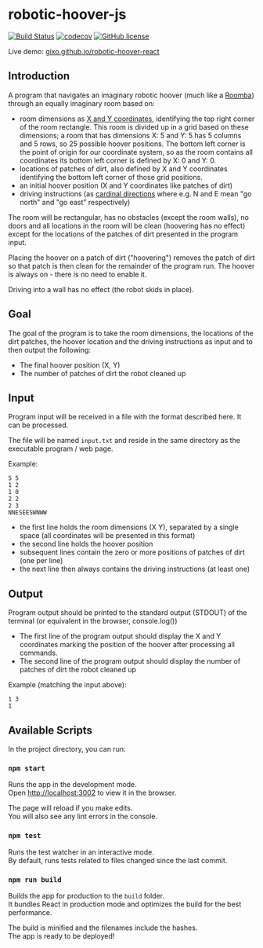 # robotic-hoover-js

[![Build Status](https://travis-ci.com/gixo/robotic-hoover-react.svg?token=or51g3qDthHp2zmFnvEs&branch=master)](https://travis-ci.com/gixo/robotic-hoover-react) [![codecov](https://codecov.io/gh/gixo/robotic-hoover-react/branch/master/graph/badge.svg?token=4WjMWRadXz)](https://codecov.io/gh/gixo/robotic-hoover-react) [![GitHub license](https://img.shields.io/badge/license-MIT-blue.svg)](https://github.com/ciampo/macro-carousel/blob/master/LICENSE)

Live demo: [gixo.github.io/robotic-hoover-react](https://gixo.github.io/robotic-hoover-react)

## Introduction

A program that navigates an imaginary robotic hoover (much like a [Roomba](https://en.wikipedia.org/wiki/Roomba)) through an equally imaginary room based on:

- room dimensions as [X and Y coordinates](https://en.wikipedia.org/wiki/Cartesian_coordinate_system), identifying the top right corner of the room rectangle. This room is divided up in a grid based on these dimensions; a room that has dimensions X: 5 and Y: 5 has 5 columns and 5 rows, so 25 possible hoover positions. The bottom left corner is the point of origin for our coordinate system, so as the room contains all coordinates its bottom left corner is defined by X: 0 and Y: 0.
- locations of patches of dirt, also defined by X and Y coordinates identifying the bottom left corner of those grid positions.
- an initial hoover position (X and Y coordinates like patches of dirt)
- driving instructions (as [cardinal directions](https://en.wikipedia.org/wiki/Cardinal_direction) where e.g. N and E mean "go north" and "go east" respectively)

The room will be rectangular, has no obstacles (except the room walls), no doors and all locations in the room will be clean (hoovering has no effect) except for the locations of the patches of dirt presented in the program input.

Placing the hoover on a patch of dirt ("hoovering") removes the patch of dirt so that patch is then clean for the remainder of the program run. The hoover is always on - there is no need to enable it.

Driving into a wall has no effect (the robot skids in place).

## Goal

The goal of the program is to take the room dimensions, the locations of the dirt patches, the hoover location and the driving instructions as input and to then output the following:

- The final hoover position (X, Y)
- The number of patches of dirt the robot cleaned up

## Input

Program input will be received in a file with the format described here. It can be processed.

The file will be named `input.txt` and reside in the same directory as the executable program / web page.

Example:

```
5 5
1 2
1 0
2 2
2 3
NNESEESWNWW
```

- the first line holds the room dimensions (X Y), separated by a single space (all coordinates will be presented in this format)
- the second line holds the hoover position
- subsequent lines contain the zero or more positions of patches of dirt (one per line)
- the next line then always contains the driving instructions (at least one)

## Output

Program output should be printed to the standard output (STDOUT) of the terminal (or equivalent in the browser, console.log())

- The first line of the program output should display the X and Y coordinates marking the position of the hoover after processing all commands.
- The second line of the program output should display the number of patches of dirt the robot cleaned up

Example (matching the input above):

```
1 3
1
```

## Available Scripts

In the project directory, you can run:

### `npm start`

Runs the app in the development mode.<br>
Open [http://localhost:3002](http://localhost:3002) to view it in the browser.

The page will reload if you make edits.<br>
You will also see any lint errors in the console.

### `npm test`

Runs the test watcher in an interactive mode.<br>
By default, runs tests related to files changed since the last commit.

### `npm run build`

Builds the app for production to the `build` folder.<br>
It bundles React in production mode and optimizes the build for the best performance.

The build is minified and the filenames include the hashes.<br>
The app is ready to be deployed!
